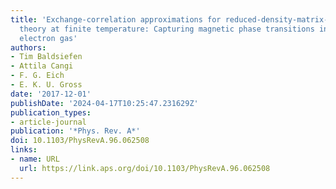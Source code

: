 ```yaml
---
title: 'Exchange-correlation approximations for reduced-density-matrix-functional
  theory at finite temperature: Capturing magnetic phase transitions in the homogeneous
  electron gas'
authors:
- Tim Baldsiefen
- Attila Cangi
- F. G. Eich
- E. K. U. Gross
date: '2017-12-01'
publishDate: '2024-04-17T10:25:47.231629Z'
publication_types:
- article-journal
publication: '*Phys. Rev. A*'
doi: 10.1103/PhysRevA.96.062508
links:
- name: URL
  url: https://link.aps.org/doi/10.1103/PhysRevA.96.062508
---
```

